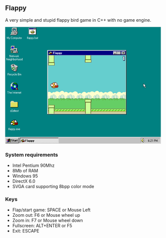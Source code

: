 ## Flappy

A very simple and stupid flappy bird game in C++ with no game engine.

![Screenshot](screenshot1.png)


### System requirements

- Intel Pentium 90Mhz
- 8Mb of RAM
- Windows 95
- DirectX 6.0
- SVGA card supporting 8bpp color mode

### Keys

- Flap/start game: SPACE or Mouse Left
- Zoom out: F6 or Mouse wheel up
- Zoom in: F7 or Mouse wheel down
- Fullscreen: ALT+ENTER or F5
- Exit: ESCAPE

